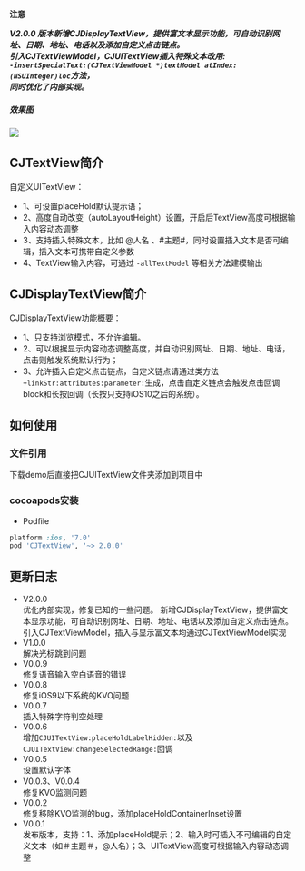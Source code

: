**注意**

***V2.0.0 版本新增CJDisplayTextView，提供富文本显示功能，可自动识别网址、日期、地址、电话以及添加自定义点击链点。<br/>
引入CJTextViewModel，CJUITextView插入特殊文本改用:<br/>
`-insertSpecialText:(CJTextViewModel *)textModel atIndex:(NSUInteger)loc`方法，<br/>
同时优化了内部实现。***

##### 效果图
![](http://7xnrwl.com1.z0.glb.clouddn.com/CJTextView.gif)

## CJTextView简介
自定义UITextView：
* 1、可设置placeHold默认提示语；
* 2、高度自动改变（autoLayoutHeight）设置，开启后TextView高度可根据输入内容动态调整
* 3、支持插入特殊文本，比如 @人名 、#主题#，同时设置插入文本是否可编辑，插入文本可携带自定义参数
* 4、TextView输入内容，可通过 `-allTextModel` 等相关方法建模输出<br/>

## CJDisplayTextView简介
CJDisplayTextView功能概要：
* 1、只支持浏览模式，不允许编辑。
* 2、可以根据显示内容动态调整高度，并自动识别网址、日期、地址、电话，点击则触发系统默认行为；
* 3、允许插入自定义点击链点，自定义链点请通过类方法`+linkStr:attributes:parameter:`生成，点击自定义链点会触发点击回调block和长按回调（长按只支持iOS10之后的系统）。

## 如何使用
### 文件引用
下载demo后直接把CJUITextView文件夹添加到项目中
<br />
### cocoapods安装
* Podfile<br/>
```ruby
platform :ios, '7.0'
pod 'CJTextView', '~> 2.0.0'
```

## 更新日志
* V2.0.0<br/>
优化内部实现，修复已知的一些问题。
新增CJDisplayTextView，提供富文本显示功能，可自动识别网址、日期、地址、电话以及添加自定义点击链点。
引入CJTextViewModel，插入与显示富文本均通过CJTextViewModel实现
* V1.0.0<br/>
解决光标跳到问题
* V0.0.9<br/>
修复语音输入空白语音的错误
* V0.0.8<br/>
修复iOS9以下系统的KVO问题
* V0.0.7<br/>
插入特殊字符判空处理
* V0.0.6<br/>
增加`CJUITextView:placeHoldLabelHidden:`以及`CJUITextView:changeSelectedRange:`回调
* V0.0.5<br/>
设置默认字体
* V0.0.3、V0.0.4<br/>
修复KVO监测问题
* V0.0.2<br/>
修复移除KVO监测的bug，添加placeHoldContainerInset设置
* V0.0.1<br/>
发布版本，支持：1、添加placeHold提示；2、输入时可插入不可编辑的自定义文本（如＃主题＃，@人名）；3、UITextView高度可根据输入内容动态调整














